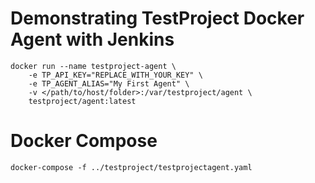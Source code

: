 # Demonstrating TestProject Docker Agent with Jenkins

```
docker run --name testproject-agent \
    -e TP_API_KEY="REPLACE_WITH_YOUR_KEY" \
    -e TP_AGENT_ALIAS="My First Agent" \
    -v </path/to/host/folder>:/var/testproject/agent \
    testproject/agent:latest
```


# Docker Compose 

```
docker-compose -f ../testproject/testprojectagent.yaml
```
